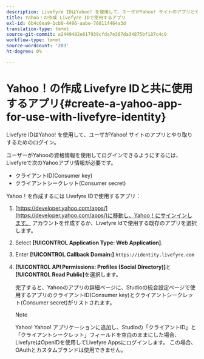 ```yaml
---
description: Livefyre IDはYahoo! を使用して、ユーザがYahoo! サイトのアプリとやり取りするためのログイン。
title: Yahoo！の作成 Livefyre IDで使用するアプリ
exl-id: 6b4c6ea9-1cb0-4496-aabe-70811f464a3d
translation-type: tm+mt
source-git-commit: a2449482e617939cfda7e367da34875bf187c4c9
workflow-type: tm+mt
source-wordcount: '203'
ht-degree: 0%

---
```


# Yahoo！の作成 Livefyre IDと共に使用するアプリ{#create-a-yahoo-app-for-use-with-livefyre-identity}

Livefyre IDはYahoo! を使用して、ユーザがYahoo! サイトのアプリとやり取りするためのログイン。

ユーザーがYahooの資格情報を使用してログインできるようにするには、Livefyreで次のYahooアプリ情報が必要です。

* クライアントID(Consumer key)
* クライアントシークレット(Consumer secret)

Yahoo！を作成するには Livefyre IDで使用するアプリ：

1. [https://developer.yahoo.com/apps/](https://developer.yahoo.com/apps/)に移動し、Yahoo！にサインインします。 アカウントを作成するか、Livefyre Idで使用する既存のアプリを選択します。
1. Select **[!UICONTROL Application Type: Web Application]**.
1. Enter **[!UICONTROL Callback Domain:]** `https://identity.livefyre.com`
1. **[!UICONTROL API Permissions: Profiles (Social Directory)]**&#x200B;と&#x200B;**[!UICONTROL Read Public]**&#x200B;を選択します。

   完了すると、Yahooのアプリの詳細ページに、Studioの統合設定ページで使用するアプリのクライアントID(Consumer key)とクライアントシークレット(Consumer secret)がリストされます。

   >[!NOTE]
   >
   >Yahoo! Yahoo! アプリケーションに追加し、Studioの「クライアントID」と「クライアントシークレット」フィールドを空白のままにした場合、LivefyreはOpenIDを使用してLivefyre Appsにログインします。 この場合、OAuthとカスタムブランドは使用できません。

